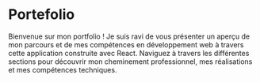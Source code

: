 # Portefolio
Bienvenue sur mon portfolio ! Je suis ravi de vous présenter un aperçu de mon parcours et de mes compétences en développement web à travers cette application construite avec React.  Naviguez à travers les différentes sections pour découvrir mon cheminement professionnel, mes réalisations et mes compétences techniques.  
